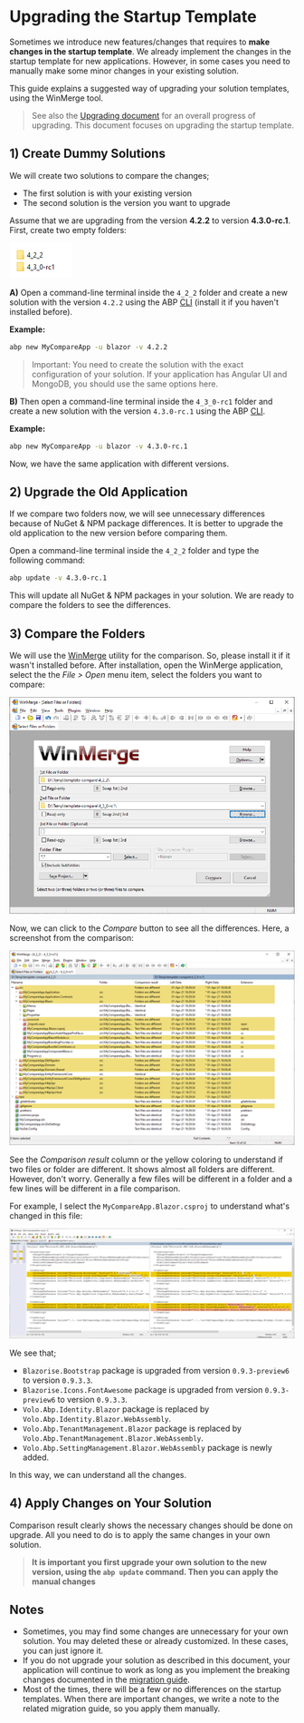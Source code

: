 # Upgrading the Startup Template

Sometimes we introduce new features/changes that requires to **make changes in the startup template**. We already implement the changes in the startup template for new applications. However, in some cases you need to manually make some minor changes in your existing solution.

This guide explains a suggested way of upgrading your solution templates, using the WinMerge tool.

> See also the [Upgrading document](../Upgrading.md) for an overall progress of upgrading. This document focuses on upgrading the startup template.

## 1) Create Dummy Solutions

We will create two solutions to compare the changes;

* The first solution is with your existing version
* The second solution is the version you want to upgrade

Assume that we are upgrading from the version **4.2.2** to version **4.3.0-rc.1**. First, create two empty folders:

![upgrade-diff-empty-folders](../images/upgrade-diff-empty-folders.png)

**A)** Open a command-line terminal inside the `4_2_2` folder and create a new solution with the version `4.2.2` using the ABP [CLI](../CLI.md) (install it if you haven't installed before).

**Example:**

````bash
abp new MyCompareApp -u blazor -v 4.2.2
````

> Important: You need to create the solution with the exact configuration of your solution. If your application has Angular UI and MongoDB, you should use the same options here.

**B)** Then open a command-line terminal inside the `4_3_0-rc1` folder and create a new solution with the version `4.3.0-rc.1` using the ABP [CLI](../CLI.md).

**Example:**

````bash
abp new MyCompareApp -u blazor -v 4.3.0-rc.1
````

Now, we have the same application with different versions.

## 2) Upgrade the Old Application

If we compare two folders now, we will see unnecessary differences because of NuGet & NPM package differences. It is better to upgrade the old application to the new version before comparing them.

Open a command-line terminal inside the `4_2_2` folder and type the following command:

````bash
abp update -v 4.3.0-rc.1
````

This will update all NuGet & NPM packages in your solution. We are ready to compare the folders to see the differences.

## 3) Compare the Folders

We will use the [WinMerge](https://winmerge.org/) utility for the comparison. So, please install it if it wasn't installed before. After installation, open the WinMerge application, select the the *File > Open* menu item, select the folders you want to compare:

![winmerge-open-folders](../images/winmerge-open-folders.png)

Now, we can click to the *Compare* button to see all the differences. Here, a screenshot from the comparison:

![winmerge-comparison-result](../images/winmerge-comparison-result.png)

See the *Comparison result* column or the yellow coloring to understand if two files or folder are different. It shows almost all folders are different. However, don't worry. Generally a few files will be different in a folder and a few lines will be different in a file comparison.

For example, I select the `MyCompareApp.Blazor.csproj` to understand what's changed in this file:

![winmerge-file-diff](../images/winmerge-file-diff.png)

We see that;

* `Blazorise.Bootstrap` package is upgraded from version `0.9.3-preview6` to version `0.9.3.3`.
* `Blazorise.Icons.FontAwesome` package is upgraded from version `0.9.3-preview6` to version `0.9.3.3`.
* `Volo.Abp.Identity.Blazor` package is replaced by `Volo.Abp.Identity.Blazor.WebAssembly`.
* `Volo.Abp.TenantManagement.Blazor` package is replaced by `Volo.Abp.TenantManagement.Blazor.WebAssembly`.
* `Volo.Abp.SettingManagement.Blazor.WebAssembly` package is newly added.

In this way, we can understand all the changes.

## 4) Apply Changes on Your Solution

Comparison result clearly shows the necessary changes should be done on upgrade. All you need to do is to apply the same changes in your own solution.

> **It is important you first upgrade your own solution to the new version, using the `abp update` command. Then you can apply the manual changes**

## Notes

* Sometimes, you may find some changes are unnecessary for your own solution. You may deleted these or already customized. In these cases, you can just ignore it.
* If you do not upgrade your solution as described in this document, your application will continue to work as long as you implement the breaking changes documented in the [migration guide](Index.md).
* Most of the times, there will be a few or no differences on the startup templates. When there are  important changes, we write a note to the related migration guide, so you apply them manually.